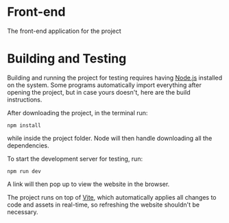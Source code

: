 # Front-end
The front-end application for the project

# Building and Testing
Building and running the project for testing requires having [Node.js](https://nodejs.org) installed on the system.
Some programs automatically import everything after opening the project, but in case yours doesn't, here are the build instructions.

After downloading the project, in the terminal run:
```shell
npm install
```
while inside the project folder. Node will then handle downloading all the dependencies.

To start the development server for testing, run:
```shell
npm run dev
```
A link will then pop up to view the website in the browser.

The project runs on top of [Vite](https://vite.dev/), which automatically applies all changes to code and assets in real-time,
so refreshing the website shouldn't be necessary.
